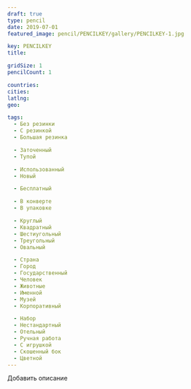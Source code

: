 ```yaml
---
draft: true
type: pencil
date: 2019-07-01
featured_image: pencil/PENCILKEY/gallery/PENCILKEY-1.jpg

key: PENCILKEY
title:

gridSize: 1
pencilCount: 1

countries:
cities:
latlng:
geo:

tags:
  - Без резинки
  - С резинкой
  - Большая резинка

  - Заточенный
  - Тупой

  - Использованный
  - Новый

  - Бесплатный

  - В конверте
  - В упаковке

  - Круглый
  - Квадратный
  - Шестиугольный
  - Треугольный
  - Овальный

  - Страна
  - Город
  - Государственный
  - Человек
  - Животные
  - Именной
  - Музей
  - Корпоративный

  - Набор
  - Нестандартный
  - Отельный
  - Ручная работа
  - С игрушкой
  - Скошенный бок
  - Цветной
---
```


Добавить описание
